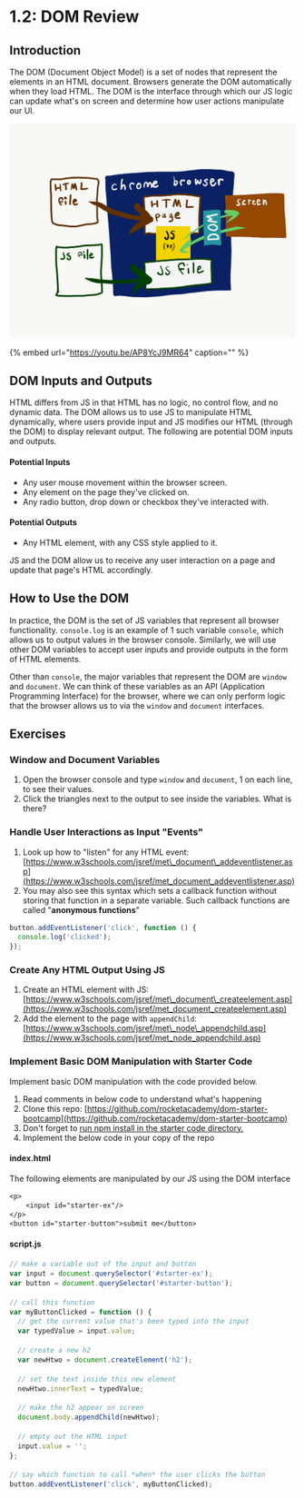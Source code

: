 # 1.2: DOM Review

## Introduction

The DOM \(Document Object Model\) is a set of nodes that represent the elements in an HTML document. Browsers generate the DOM automatically when they load HTML. The DOM is the interface through which our JS logic can update what's on screen and determine how user actions manipulate our UI.

![](../../.gitbook/assets/img_0018.png)

{% embed url="https://youtu.be/AP8YcJ9MR64" caption="" %}

## DOM Inputs and Outputs

HTML differs from JS in that HTML has no logic, no control flow, and no dynamic data. The DOM allows us to use JS to manipulate HTML dynamically, where users provide input and JS modifies our HTML \(through the DOM\) to display relevant output. The following are potential DOM inputs and outputs.

#### Potential Inputs

* Any user mouse movement within the browser screen.
* Any element on the page they've clicked on.
* Any radio button, drop down or checkbox they've interacted with.

#### Potential Outputs

* Any HTML element, with any CSS style applied to it.

JS and the DOM allow us to receive any user interaction on a page and update that page's HTML accordingly. 

## How to Use the DOM

In practice, the DOM is the set of JS variables that represent all browser functionality. `console.log` is an example of 1 such variable `console`, which allows us to output values in the browser console. Similarly, we will use other DOM variables to accept user inputs and provide outputs in the form of HTML elements.

Other than `console`, the major variables that represent the DOM are `window` and `document`. We can think of these variables as an API \(Application Programming Interface\) for the browser, where we can only perform logic that the browser allows us to via the `window` and `document` interfaces.

## Exercises

### Window and Document Variables

1. Open the browser console and type `window` and `document`, 1 on each line, to see their values.
2. Click the triangles next to the output to see inside the variables. What is there?

### Handle User Interactions as Input "Events"

1. Look up how to "listen" for any HTML event: [https://www.w3schools.com/jsref/met\_document\_addeventlistener.asp](https://www.w3schools.com/jsref/met_document_addeventlistener.asp)
2. You may also see this syntax which sets a callback function without storing that function in a separate variable. Such callback functions are called "**anonymous functions**"

```javascript
button.addEventListener('click', function () {
  console.log('clicked');
});
```

### Create Any HTML Output Using JS

1. Create an HTML element with JS: [https://www.w3schools.com/jsref/met\_document\_createelement.asp](https://www.w3schools.com/jsref/met_document_createelement.asp)
2. Add the element to the page with `appendChild`: [https://www.w3schools.com/jsref/met\_node\_appendchild.asp](https://www.w3schools.com/jsref/met_node_appendchild.asp)

### Implement Basic DOM Manipulation with Starter Code

Implement basic DOM manipulation with the code provided below.

1. Read comments in below code to understand what's happening
2. Clone this repo: [https://github.com/rocketacademy/dom-starter-bootcamp](https://github.com/rocketacademy/dom-starter-bootcamp) 
3. Don't forget to [run npm install in the starter code directory.](../../course-logistics/required-hardware-and-software.md#eslint-npm-configuration-libraries)
4. Implement the below code in your copy of the repo

#### index.html

The following elements are manipulated by our JS using the DOM interface

```markup
<p>
    <input id="starter-ex"/>
</p>
<button id="starter-button">submit me</button>
```

#### script.js

```javascript
// make a variable out of the input and button
var input = document.querySelector('#starter-ex');
var button = document.querySelector('#starter-button');

// call this function
var myButtonClicked = function () {
  // get the current value that's been typed into the input
  var typedValue = input.value;

  // create a new h2
  var newHtwo = document.createElement('h2');

  // set the text inside this new element
  newHtwo.innerText = typedValue;

  // make the h2 appear on screen
  document.body.appendChild(newHtwo);

  // empty out the HTML input
  input.value = '';
};

// say which function to call *when* the user clicks the button
button.addEventListener('click', myButtonClicked);
```

